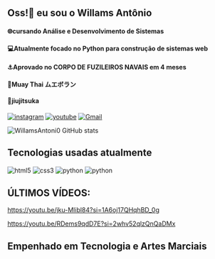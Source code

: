 ## Oss!🥋 eu sou o Willams Antônio
#### 🌐cursando Análise e Desenvolvimento de Sistemas
#### 💻Atualmente focado no Python para construção de sistemas web
#### ⚓Aprovado no CORPO DE FUZILEIROS NAVAIS em 4 meses
#### 🥊Muay Thai ムエボラン
#### 🥋jiujitsuka



[![instagram](https://img.shields.io/badge/Instagram-E4405F?style=for-the-badge&logo=instagram&logoColor=white)](https://www.instagram.com/willams_antoni0/)
[![youtube](https://img.shields.io/badge/YouTube-FF0000?style=for-the-badge&logo=youtube&logoColor=white)](https://img.shields.io/badge/YouTube-FF0000?style=for-the-badge&logo=youtube&logoColor=white)
[![Gmail](https://img.shields.io/badge/Gmail-D14836?style=for-the-badge&logo=gmail&logoColor=white)](https://www.gmai.com/willamss547@gmail.com)


![WillamsAntoni0 GitHub stats](https://github-readme-stats.vercel.app/api?username=WillamsANtoni0&show_icons=true&theme=transparent)


## Tecnologias usadas atualmente

<div style="display: inline_block">  
<img align="center" alt="html5"  src="https://img.shields.io/badge/HTML5-E34F26?style=for-the-badge&logo=html5&logoColor=white"/>
<img align="center" alt="css3"  src="https://img.shields.io/badge/CSS3-1572B6?style=for-the-badge&logo=css3&logoColor=white"/>
<img align="center" alt="python"  src="https://img.shields.io/badge/Python-3776AB?style=for-the-badge&logo=python&logoColor=white"/>
<img align="center" alt="python"  src="https://img.shields.io/badge/JavaScript-F7DF1E?style=for-the-badge&logo=javascript&logoColor=black"/>

</div>

## ÚLTIMOS VÍDEOS:
https://youtu.be/jku-Mlibl84?si=1A6oj17QHqhBD_0g

https://youtu.be/RDems9qdD7E?si=2whv52qlzQnQaDMx

## Empenhado em Tecnologia e Artes Marciais
